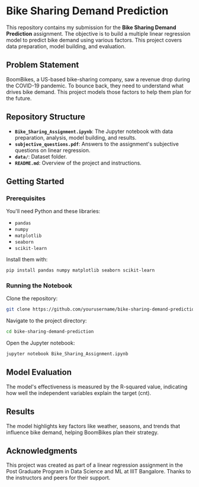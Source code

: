 # Bike Sharing Demand Prediction

This repository contains my submission for the **Bike Sharing Demand Prediction** assignment. The objective is to build a multiple linear regression model to predict bike demand using various factors. This project covers data preparation, model building, and evaluation.

## Problem Statement

BoomBikes, a US-based bike-sharing company, saw a revenue drop during the COVID-19 pandemic. To bounce back, they need to understand what drives bike demand. This project models those factors to help them plan for the future.

## Repository Structure

- **`Bike_Sharing_Assignment.ipynb`**: The Jupyter notebook with data preparation, analysis, model building, and results.
- **`subjective_questions.pdf`**: Answers to the assignment's subjective questions on linear regression.
- **`data/`**: Dataset folder.
- **`README.md`**: Overview of the project and instructions.

## Getting Started

### Prerequisites

You'll need Python and these libraries:

- `pandas`
- `numpy`
- `matplotlib`
- `seaborn`
- `scikit-learn`

Install them with:

```bash
pip install pandas numpy matplotlib seaborn scikit-learn 
```

### Running the Notebook

Clone the repository:

```bash
git clone https://github.com/yourusername/bike-sharing-demand-prediction.git
```
Navigate to the project directory:

```bash
cd bike-sharing-demand-prediction
```

Open the Jupyter notebook:

```bash
jupyter notebook Bike_Sharing_Assignment.ipynb
```

## Model Evaluation
The model's effectiveness is measured by the R-squared value, indicating how well the independent variables explain the target (cnt).

## Results
The model highlights key factors like weather, seasons, and trends that influence bike demand, helping BoomBikes plan their strategy.

## Acknowledgments
This project was created as part of a linear regression assignment in the Post Graduate Program in Data Science and ML at IIIT Bangalore. Thanks to the instructors and peers for their support.
